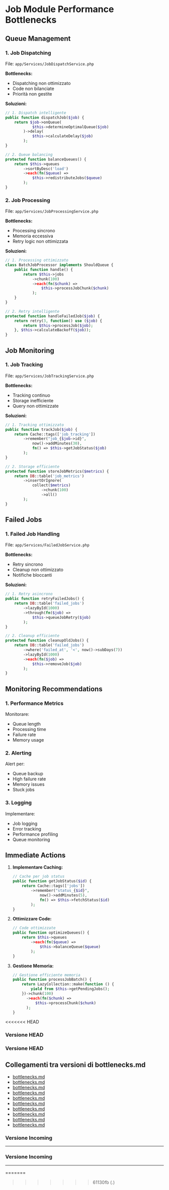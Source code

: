 # Job Module Performance Bottlenecks

## Queue Management

### 1. Job Dispatching
File: `app/Services/JobDispatchService.php`

**Bottlenecks:**
- Dispatching non ottimizzato
- Code non bilanciate
- Priorità non gestite

**Soluzioni:**
```php
// 1. Dispatch intelligente
public function dispatchJob($job) {
    return $job->onQueue(
            $this->determineOptimalQueue($job)
        )->delay(
            $this->calculateDelay($job)
        );
}

// 2. Queue balancing
protected function balanceQueues() {
    return $this->queues
        ->sortByDesc('load')
        ->each(fn($queue) => 
            $this->redistributeJobs($queue)
        );
}
```

### 2. Job Processing
File: `app/Services/JobProcessingService.php`

**Bottlenecks:**
- Processing sincrono
- Memoria eccessiva
- Retry logic non ottimizzata

**Soluzioni:**
```php
// 1. Processing ottimizzato
class BatchJobProcessor implements ShouldQueue {
    public function handle() {
        return $this->jobs
            ->chunk(100)
            ->each(fn($chunk) => 
                $this->processJobChunk($chunk)
            );
    }
}

// 2. Retry intelligente
protected function handleFailedJob($job) {
    return retry(3, function() use ($job) {
        return $this->processJob($job);
    }, $this->calculateBackoff($job));
}
```

## Job Monitoring

### 1. Job Tracking
File: `app/Services/JobTrackingService.php`

**Bottlenecks:**
- Tracking continuo
- Storage inefficiente
- Query non ottimizzate

**Soluzioni:**
```php
// 1. Tracking ottimizzato
public function trackJob($job) {
    return Cache::tags(['job_tracking'])
        ->remember("job_{$job->id}", 
            now()->addMinutes(30),
            fn() => $this->getJobStatus($job)
        );
}

// 2. Storage efficiente
protected function storeJobMetrics($metrics) {
    return DB::table('job_metrics')
        ->insertOrIgnore(
            collect($metrics)
                ->chunk(100)
                ->all()
        );
}
```

## Failed Jobs

### 1. Failed Job Handling
File: `app/Services/FailedJobService.php`

**Bottlenecks:**
- Retry sincrono
- Cleanup non ottimizzato
- Notifiche bloccanti

**Soluzioni:**
```php
// 1. Retry asincrono
public function retryFailedJobs() {
    return DB::table('failed_jobs')
        ->lazyById(1000)
        ->through(fn($job) => 
            $this->queueJobRetry($job)
        );
}

// 2. Cleanup efficiente
protected function cleanupOldJobs() {
    return DB::table('failed_jobs')
        ->where('failed_at', '<', now()->subDays(7))
        ->lazyById(1000)
        ->each(fn($job) => 
            $this->removeJob($job)
        );
}
```

## Monitoring Recommendations

### 1. Performance Metrics
Monitorare:
- Queue length
- Processing time
- Failure rate
- Memory usage

### 2. Alerting
Alert per:
- Queue backup
- High failure rate
- Memory issues
- Stuck jobs

### 3. Logging
Implementare:
- Job logging
- Error tracking
- Performance profiling
- Queue monitoring

## Immediate Actions

1. **Implementare Caching:**
   ```php
   // Cache per job status
   public function getJobStatus($id) {
       return Cache::tags(['jobs'])
           ->remember("status_{$id}", 
               now()->addMinutes(5),
               fn() => $this->fetchStatus($id)
           );
   }
   ```

2. **Ottimizzare Code:**
   ```php
   // Code ottimizzate
   public function optimizeQueues() {
       return $this->queues
           ->each(fn($queue) => 
               $this->balanceQueue($queue)
           );
   }
   ```

3. **Gestione Memoria:**
   ```php
   // Gestione efficiente memoria
   public function processJobBatch() {
       return LazyCollection::make(function () {
           yield from $this->getPendingJobs();
       })->chunk(100)
         ->each(fn($chunk) => 
             $this->processChunk($chunk)
         );
   }
   ```
<<<<<<< HEAD
### Versione HEAD

### Versione HEAD


## Collegamenti tra versioni di bottlenecks.md
* [bottlenecks.md](../../../Gdpr/docs/performance/bottlenecks.md)
* [bottlenecks.md](../../../Xot/docs/bottlenecks.md)
* [bottlenecks.md](../../../Xot/docs/performance/bottlenecks.md)
* [bottlenecks.md](../../../Xot/docs/roadmap/bottlenecks.md)
* [bottlenecks.md](../../../User/docs/roadmap/bottlenecks.md)
* [bottlenecks.md](../../../UI/docs/roadmap/bottlenecks.md)
* [bottlenecks.md](../../../Lang/docs/performance/bottlenecks.md)
* [bottlenecks.md](../../../Job/docs/performance/bottlenecks.md)
* [bottlenecks.md](../../../Media/docs/performance/bottlenecks.md)
* [bottlenecks.md](../../../Patient/docs/roadmap/bottlenecks.md)


### Versione Incoming


---


### Versione Incoming


---

=======
>>>>>>> 61130fb (.)
